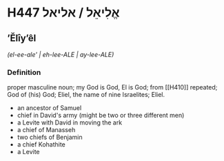 # H447 אֱלִיאֵל / אליאל

## ʼĔlîyʼêl

_(el-ee-ale' | eh-lee-ALE | ay-lee-ALE)_

### Definition

proper masculine noun; my God is God, El is God; from [[H410]] repeated; God of (his) God; Eliel, the name of nine Israelites; Eliel.

- an ancestor of Samuel
- chief in David's army (might be two or three different men)
- a Levite with David in moving the ark
- a chief of Manasseh
- two chiefs of Benjamin
- a chief Kohathite
- a Levite
